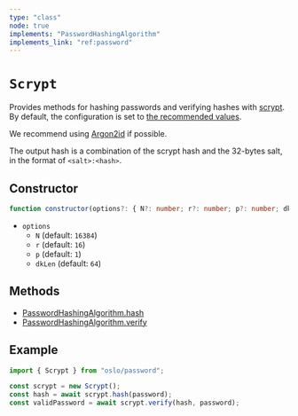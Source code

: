 ```yaml
---
type: "class"
node: true
implements: "PasswordHashingAlgorithm"
implements_link: "ref:password"
---
```


# `Scrypt`

Provides methods for hashing passwords and verifying hashes with [scrypt](). By default, the configuration is set to [the recommended values](https://cheatsheetseries.owasp.org/cheatsheets/Password_Storage_Cheat_Sheet.html).

We recommend using [Argon2id]() if possible.

The output hash is a combination of the scrypt hash and the 32-bytes salt, in the format of `<salt>:<hash>`.

## Constructor

```ts
function constructor(options?: { N?: number; r?: number; p?: number; dkLen?: number }): this;
```

- `options`
  - `N` (default: `16384`)
  - `r` (default: `16`)
  - `p` (default: `1`)
  - `dkLen` (default: `64`)

## Methods

- [PasswordHashingAlgorithm.hash](ref:password)
- [PasswordHashingAlgorithm.verify](ref:password)

## Example

```ts
import { Scrypt } from "oslo/password";

const scrypt = new Scrypt();
const hash = await scrypt.hash(password);
const validPassword = await scrypt.verify(hash, password);
```
